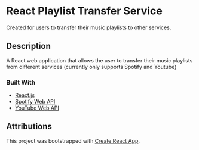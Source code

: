 # React Playlist Transfer Service 
Created for users to transfer their music playlists to other services.

## Description
A React web application that allows the user to transfer their music playlists from different services (currently only supports Spotify and Youtube)

### Built With
* [React.js](https://reactjs.org/)
* [Spotify Web API](https://developer.spotify.com/)
* [YouTube Web API](https://developers.google.com/youtube/v3)


## Attributions
This project was bootstrapped with [Create React App](https://github.com/facebook/create-react-app).
